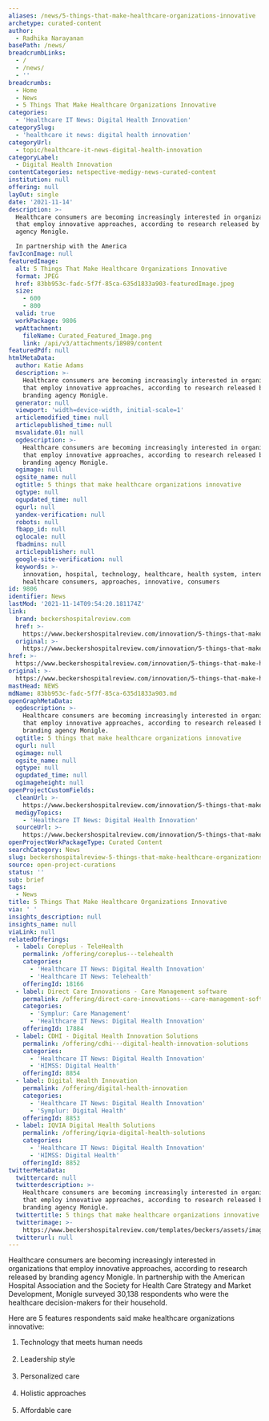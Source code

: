 ```yaml
---
aliases: /news/5-things-that-make-healthcare-organizations-innovative
archetype: curated-content
author:
  - Radhika Narayanan
basePath: /news/
breadcrumbLinks:
  - /
  - /news/
  - ''
breadcrumbs:
  - Home
  - News
  - 5 Things That Make Healthcare Organizations Innovative
categories:
  - 'Healthcare IT News: Digital Health Innovation'
categorySlug:
  - 'healthcare it news: digital health innovation'
categoryUrl:
  - topic/healthcare-it-news-digital-health-innovation
categoryLabel:
  - Digital Health Innovation
contentCategories: netspective-medigy-news-curated-content
institution: null
offering: null
layOut: single
date: '2021-11-14'
description: >-
  Healthcare consumers are becoming increasingly interested in organizations
  that employ innovative approaches, according to research released by branding
  agency Monigle.

  In partnership with the America
favIconImage: null
featuredImage:
  alt: 5 Things That Make Healthcare Organizations Innovative
  format: JPEG
  href: 83bb953c-fadc-5f7f-85ca-635d1833a903-featuredImage.jpeg
  size:
    - 600
    - 800
  valid: true
  workPackage: 9806
  wpAttachment:
    fileName: Curated_Featured_Image.png
    link: /api/v3/attachments/18989/content
featuredPdf: null
htmlMetaData:
  author: Katie Adams
  description: >-
    Healthcare consumers are becoming increasingly interested in organizations
    that employ innovative approaches, according to research released by
    branding agency Monigle.
  generator: null
  viewport: 'width=device-width, initial-scale=1'
  articlemodified_time: null
  articlepublished_time: null
  msvalidate.01: null
  ogdescription: >-
    Healthcare consumers are becoming increasingly interested in organizations
    that employ innovative approaches, according to research released by
    branding agency Monigle.
  ogimage: null
  ogsite_name: null
  ogtitle: 5 things that make healthcare organizations innovative
  ogtype: null
  ogupdated_time: null
  ogurl: null
  yandex-verification: null
  robots: null
  fbapp_id: null
  oglocale: null
  fbadmins: null
  articlepublisher: null
  google-site-verification: null
  keywords: >-
    innovation, hospital, technology, healthcare, health system, interested,
    healthcare consumers, approaches, innovative, consumers
id: 9806
identifier: News
lastMod: '2021-11-14T09:54:20.181174Z'
link:
  brand: beckershospitalreview.com
  href: >-
    https://www.beckershospitalreview.com/innovation/5-things-that-make-healthcare-organizations-innovative.html
  original: >-
    https://www.beckershospitalreview.com/innovation/5-things-that-make-healthcare-organizations-innovative.html
href: >-
  https://www.beckershospitalreview.com/innovation/5-things-that-make-healthcare-organizations-innovative.html
original: >-
  https://www.beckershospitalreview.com/innovation/5-things-that-make-healthcare-organizations-innovative.html
mastHead: NEWS
mdName: 83bb953c-fadc-5f7f-85ca-635d1833a903.md
openGraphMetaData:
  ogdescription: >-
    Healthcare consumers are becoming increasingly interested in organizations
    that employ innovative approaches, according to research released by
    branding agency Monigle.
  ogtitle: 5 things that make healthcare organizations innovative
  ogurl: null
  ogimage: null
  ogsite_name: null
  ogtype: null
  ogupdated_time: null
  ogimageheight: null
openProjectCustomFields:
  cleanUrl: >-
    https://www.beckershospitalreview.com/innovation/5-things-that-make-healthcare-organizations-innovative.html
  medigyTopics:
    - 'Healthcare IT News: Digital Health Innovation'
  sourceUrl: >-
    https://www.beckershospitalreview.com/innovation/5-things-that-make-healthcare-organizations-innovative.html
openProjectWorkPackageType: Curated Content
searchCategory: News
slug: beckershospitalreview-5-things-that-make-healthcare-organizations-innovative
source: open-project-curations
status: ''
sub: brief
tags:
  - News
title: 5 Things That Make Healthcare Organizations Innovative
via: ' '
insights_description: null
insights_name: null
viaLink: null
relatedOfferings:
  - label: Coreplus - TeleHealth
    permalink: /offering/coreplus---telehealth
    categories:
      - 'Healthcare IT News: Digital Health Innovation'
      - 'Healthcare IT News: Telehealth'
    offeringId: 18166
  - label: Direct Care Innovations - Care Management software
    permalink: /offering/direct-care-innovations---care-management-software
    categories:
      - 'Symplur: Care Management'
      - 'Healthcare IT News: Digital Health Innovation'
    offeringId: 17884
  - label: CDHI - Digital Health Innovation Solutions
    permalink: /offering/cdhi---digital-health-innovation-solutions
    categories:
      - 'Healthcare IT News: Digital Health Innovation'
      - 'HIMSS: Digital Health'
    offeringId: 8854
  - label: Digital Health Innovation
    permalink: /offering/digital-health-innovation
    categories:
      - 'Healthcare IT News: Digital Health Innovation'
      - 'Symplur: Digital Health'
    offeringId: 8853
  - label: IQVIA Digital Health Solutions
    permalink: /offering/iqvia-digital-health-solutions
    categories:
      - 'Healthcare IT News: Digital Health Innovation'
      - 'HIMSS: Digital Health'
    offeringId: 8852
twitterMetaData:
  twittercard: null
  twitterdescription: >-
    Healthcare consumers are becoming increasingly interested in organizations
    that employ innovative approaches, according to research released by
    branding agency Monigle.
  twittertitle: 5 things that make healthcare organizations innovative
  twitterimage: >-
    https://www.beckershospitalreview.com/templates/beckers/assets/images/bhr-og-image.png
  twitterurl: null
---
```

<p>Healthcare consumers are becoming increasingly interested in organizations that employ innovative approaches, according to research released by branding agency Monigle.
In partnership with the American Hospital Association and the Society for Health Care Strategy and Market Development, Monigle surveyed 30,138 respondents who were the healthcare decision-makers for their household.</p><p>Here are 5 features respondents said make healthcare organizations innovative:</p><ol><li>Technology that meets human needs<br>&nbsp;</li><li>Leadership style<br>&nbsp;</li><li>Personalized care<br>&nbsp;</li><li>Holistic approaches<br>&nbsp;</li><li>Affordable care</li></ol>
